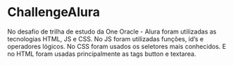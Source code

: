 # ChallengeAlura
No desafio de trilha de estudo da One Oracle - Alura foram utilizadas as tecnologias HTML, JS e CSS. No JS foram utilizadas funções, id’s e operadores lógicos. No CSS foram usados os seletores mais conhecidos. E no HTML foram usadas principalmente as tags button e textarea.
